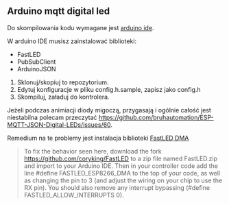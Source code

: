 ## Arduino mqtt digital led

Do skompilowania kodu wymagane jest [arduino ide](https://www.arduino.cc/en/Main/Software). 

W arduino IDE musisz zainstalować biblioteki:
* FastLED
* PubSubClient
* ArduinoJSON

1) Sklonuj/skopiuj to repozytorium.
2) Edytuj konfiguracje w pliku config.h.sample, zapisz jako config.h
3) Skompiluj, załaduj do kontrolera.

Jeżeli podczas animiacji diody migoczą, przygasają i ogólnie całość jest niestabilna polecam przeczytać https://github.com/bruhautomation/ESP-MQTT-JSON-Digital-LEDs/issues/60. 

Remedium na te problemy jest instalacja biblioteki [FastLED DMA](https://github.com/coryking/FastLED)

> To fix the behavior seen here, download the fork https://github.com/coryking/FastLED to a zip file named FastLED.zip and import to your Arduino IDE. Then in your controller code add the line #define FASTLED_ESP8266_DMA to the top of your code, as well as changing the pin to 3 (and adjust the wiring on your chip to use the RX pin). You should also remove any interrupt bypassing (#define FASTLED_ALLOW_INTERRUPTS 0).
